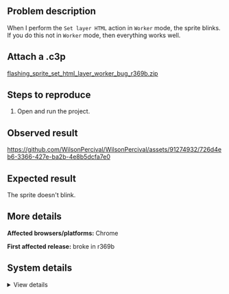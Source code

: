 ## Problem description

When I perform the `Set layer HTML` action in `Worker` mode, the sprite blinks. If you do this not in `Worker` mode, then everything works well.

## Attach a .c3p

[flashing_sprite_set_html_layer_worker_bug_r369b.zip](https://github.com/WilsonPercival/WilsonPercival/files/13531174/flashing_sprite_set_html_layer_worker_bug_r369b.zip)

## Steps to reproduce

1. Open and run the project.

## Observed result

https://github.com/WilsonPercival/WilsonPercival/assets/91274932/726d4eb6-3366-427e-ba2b-4e8b5dcfa7e0

## Expected result

The sprite doesn't blink.

## More details



**Affected browsers/platforms:** Chrome

**First affected release:** broke in r369b

## System details

<details><summary>View details</summary>

Platform information
Product: Construct 3 r369 (beta)
Browser: Chrome 119.0.6045.160
Browser engine: Chromium
Context: browser
Operating system: Windows 11
Device type: desktop
Device pixel ratio: 1.5
Logical CPU cores: 16
Approx. device memory: 8 GB
User agent: Mozilla/5.0 (Windows NT 10.0; Win64; x64) AppleWebKit/537.36 (KHTML, like Gecko) Chrome/119.0.0.0 Safari/537.36
Language setting: en-US

Local storage
Storage quota (approx): 283 gb
Storage usage (approx): 102 mb (0%)
Persistant storage: Yes

Browser support notes
This list contains missing features that are not required, but could improve performance or user experience if supported.

Nothing is missing. Everything is OK!
WebGPU information
Renderer: WebGPU
Supports GPU profiling: no
Major performance caveat: no
Maximum texture size: 8192
Adapter vendor: amd
Adapter architecture: gcn-5
Adapter device: (unavailable)
Adapter description: (unavailable)
Adapter features:

bgra8unorm-storage
depth-clip-control
depth32float-stencil8
float32-filterable
indirect-first-instance
rg11b10ufloat-renderable
texture-compression-bc
Audio information
System sample rate: 48000 Hz
Output channels: 2
Output interpretation: speakers
Supported decode formats:

WebM Opus (audio/webm; codecs=opus)
Ogg Opus (audio/ogg; codecs=opus)
WebM Vorbis (audio/webm; codecs=vorbis)
Ogg Vorbis (audio/ogg; codecs=vorbis)
MPEG-4 AAC (audio/mp4; codecs=mp4a.40.5)
MP3 (audio/mpeg)
FLAC (audio/flac)
PCM WAV (audio/wav; codecs=1)
Supported encode formats:

WebM Opus (audio/webm; codecs=opus)
Video information
Supported decode formats:

WebM AV1 (video/webm; codecs=av01.0.00M.08)
MP4 AV1 (video/mp4; codecs=av01.0.00M.08)
WebM VP9 (video/webm; codecs=vp9)
WebM VP8 (video/webm; codecs=vp8)
H.265 (video/mp4; codecs=hev1.1.2.L93.B0)
H.264 (video/mp4; codecs=avc1.42E01E)
Supported encode formats:

WebM AV1 (video/webm; codecs=av1)
WebM VP9 (video/webm; codecs=vp9)
WebM VP8 (video/webm; codecs=vp8)

</details>
